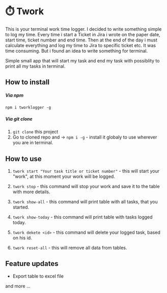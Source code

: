# ⏱️ Twork

This is your terminal work time logger.
I decided to write something simple to log my time.
Every time i start a Ticket in Jira i wrote on the paper date, start time, ticket number and end time.
Then at the end of the day i must calculate everything and log my time to Jira to specific ticket etc.
It was time consuming. But i found an idea to write something for terminal.

Simple small app that will start my task and end my task with possiblity to print all my tasks in terminal.

## How to install

##### Via npm

`npm i tworklogger -g`

##### Via git clone

1. `git clone` this project
2. Go to cloned repo and -> `npm i -g` - install it globaly to use wherever you are in terminal.

## How to use

1. `twork start "Your task title or ticket number"` - this will start your "work", at this moment your work will be logged.
2. `twork stop` - this command will stop your work and save it to the table with more details.
3. `twork show-all` - this command will print table with all tasks, that you started.
4. `twork show-today` - this command will print table with tasks logged today.

5. `twork dekete <id>` - this command will delete your logged task, based on his id.
6. `twork reset-all` - this will remove all data from tables.

## Feature updates

- Export table to excel file

and more ...
